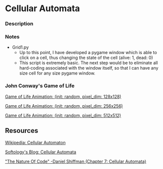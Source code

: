 # Cellular Automata

### Description

### Notes
* Grid1.py
	* Up to this point, I have developed a pygame window which is able to click on a cell, thus changing the state of the cell (alive: 1, dead: 0)
	* This script is extremely basic. The next step would be to eliminate all hard-coding associated with the window itself, so that I can have any size cell for any size pygame 
window.

### John Conway's Game of Life
[Game of Life Animation: (init: random, pixel_dim: 128x128)](etc/outputs/game_of_life_r128.gif)

[Game of Life Animation: (init: random, pixel_dim: 256x256)](etc/outputs/game_of_life_r256.gif)

[Game of Life Animation: (init: random, pixel_dim: 512x512)](etc/outputs/game_of_life_r512.gif)

## Resources
[Wikipedia: Cellular Automaton](https://en.wikipedia.org/wiki/Cellular_automaton)

[Softology's Blog: Cellular Automata](https://softologyblog.wordpress.com/category/cellular-automata-2/)

["The Nature Of Code" -Daniel Shiffman (Chapter 7: Cellular Automata)](https://natureofcode.com/book/chapter-7-cellular-automata/)
